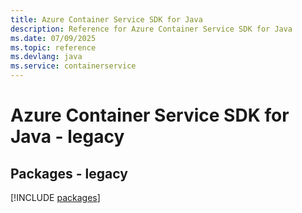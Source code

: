 ```yaml
---
title: Azure Container Service SDK for Java
description: Reference for Azure Container Service SDK for Java
ms.date: 07/09/2025
ms.topic: reference
ms.devlang: java
ms.service: containerservice
---
```

# Azure Container Service SDK for Java - legacy
## Packages - legacy
[!INCLUDE [packages](container-service-index.md)]
